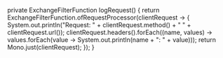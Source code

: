    private ExchangeFilterFunction logRequest() {
        return ExchangeFilterFunction.ofRequestProcessor(clientRequest -> {
            System.out.println("Request: " + clientRequest.method() + " " + clientRequest.url());
            clientRequest.headers().forEach((name, values) ->
                    values.forEach(value -> System.out.println(name + ": " + value)));
            return Mono.just(clientRequest);
        });
    }
